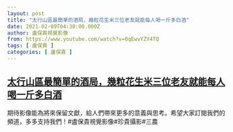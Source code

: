 ```yaml
---
layout: post
title: "太行山區最簡單的酒局，幾粒花生米三位老友就能每人喝一斤多白酒"
date: 2021-02-09T04:30:00.000Z
author: 盧保貴視覺影像
from: https://www.youtube.com/watch?v=0qEwvYZY4TQ
tags: [ 盧保貴 ]
categories: [ 盧保貴 ]
---
```

<!--1612845000000-->
[太行山區最簡單的酒局，幾粒花生米三位老友就能每人喝一斤多白酒](https://www.youtube.com/watch?v=0qEwvYZY4TQ)
------

<div>
期待影像能為將來保留文獻，給人們帶來更多的意義與思考。希望大家訂閱我們的頻道，多多支持我們！#盧保貴視覺影像#珍貴攝影#三農
</div>
